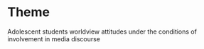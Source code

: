 # Theme

Adolescent students worldview attitudes under the conditions of involvement in media discourse